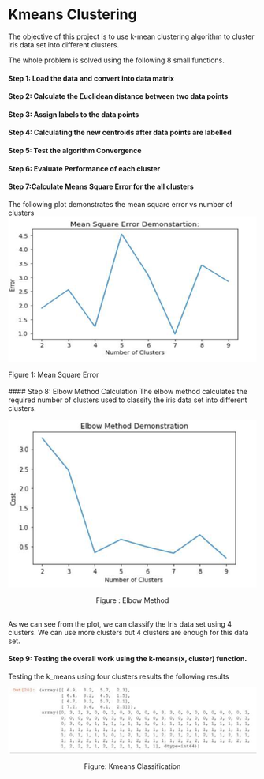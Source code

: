 # Kmeans Clustering
The objective of this project is to use k-mean clustering algorithm to cluster iris data set
into different clusters.

The whole problem is solved using the following 8 small functions.

#### Step 1: Load the data and convert into data matrix

#### Step 2: Calculate the Euclidean distance between two data points
#### Step 3: Assign labels to the data points
#### Step 4: Calculating the new centroids after data points are labelled
#### Step 5: Test the algorithm Convergence
#### Step 6: Evaluate Performance of each cluster
#### Step 7:Calculate Means Square Error for the all clusters
The following plot demonstrates the mean square error vs number of clusters <br>
![MSE](Images/mse.png)
<div align="cener">
  Figure 1: Mean Square Error
  </div>
  <br>
#### Step 8: Elbow Method Calculation
The elbow method calculates the required number of clusters used to classify the iris
data set into different clusters.

![ELbow Method](Images/Elbow.png)

<div align="Center">
  Figure : Elbow Method
  </div>
  <br>
 
  
As we can see from the plot, we can classify the Iris data set using 4 clusters. We can use more clusters
but 4 clusters are enough for this data set.


#### Step 9: Testing the overall work using the k-means(x, cluster) function.


Testing the k_means using four clusters results the following results

![Clusters](Images/cluster.png)

<div align= "center">
  Figure: Kmeans Classification
  </div>
  <br>


